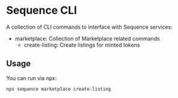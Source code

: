 # Sequence CLI
A collection of CLI commands to interface with Sequence services:

- marketplace: Collection of Marketplace related commands
    - create-listing: Create listings for minted tokens

## Usage
You can run via npx:

```
npx sequence marketplace create-listing
```
